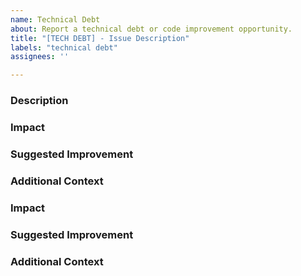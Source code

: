 ```yaml
---
name: Technical Debt
about: Report a technical debt or code improvement opportunity.
title: "[TECH DEBT] - Issue Description"
labels: "technical debt"
assignees: ''

---
```


### Description

### Impact


### Suggested Improvement


### Additional Context


<!-- Describe the technical debt in detail. -->

### Impact
<!-- How does this technical debt impact the codebase or project? -->

### Suggested Improvement
<!-- Suggest any potential improvements or steps to reduce technical debt. -->

### Additional Context
<!-- Provide any other context or suggestions for improving the codebase. -->
